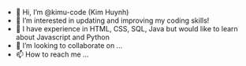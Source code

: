 - 👋 Hi, I’m @kimu-code (Kim Huynh)
- 👀 I’m interested in updating and improving my coding skills!
- 🌱 I have experience in HTML, CSS, SQL, Java but would like to learn about Javascript and Python
- 💞️ I’m looking to collaborate on ...
- 📫 How to reach me ...

<!---
kimu-code/kimu-code is a ✨ special ✨ repository because its `README.md` (this file) appears on your GitHub profile.
You can click the Preview link to take a look at your changes.
--->
